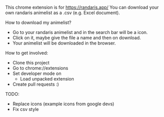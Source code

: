 This chrome extension is for https://randaris.app/
You can download your own randaris animelist as a .csv (e.g. Excel document).

How to download my animelist?
  - Go to your randaris animelist and in the search bar will be a icon.
  - Click on it, maybe give the file a name and then on download.
  - Your animelist will be downloaded in the browser.

How to get involved:
  - Clone this project
  - Go to chrome://extensions
  - Set developer mode on
    - Load unpacked extension
  - Create pull requests :)

TODO:
  - Replace icons (example icons from google devs)
  - Fix csv style

